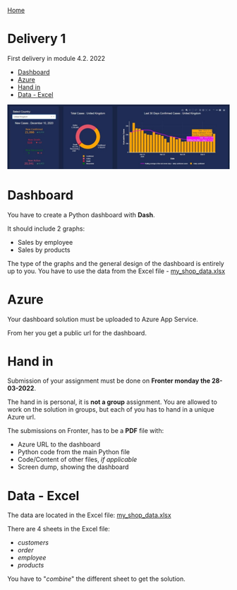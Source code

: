
[Home](../modul-4-2.md)

# Delivery 1
First delivery in module 4.2. 2022

- [Dashboard](#dashboard)
- [Azure](#azure)
- [Hand in](#hand-in)
- [Data - Excel](#data---excel)

![](./image/dashboard.jpg)

# Dashboard
You have to create a Python dashboard with **Dash**.

It should include 2 graphs:

- Sales by employee
- Sales by products

The type of the graphs and the general design of the dashboard is entirely up to you. You have to use the data from the Excel file - [my_shop_data.xlsx](./data/my_shop_data.xlsx)

# Azure
Your dashboard solution must be uploaded to Azure App Service.

From her you get a public url for the dashboard.

# Hand in
Submission of your assignment must be done on **Fronter monday the 28-03-2022**.

The hand in is personal, it is **not a group** assignment. You are allowed to work on the solution in groups, but each of you has to hand in a unique Azure url.

The submissions on Fronter, has to be a **PDF** file with:

- Azure URL to the dashboard
- Python code from the main Python file
- Code/Content of other files, *if applicable*
- Screen dump, showing the dashboard

# Data - Excel
The data are located in the Excel file: [my_shop_data.xlsx](./data/my_shop_data.xlsx)

There are 4 sheets in the Excel file:

- *customers*
- *order*
- *employee*
- *products*

You have to "*combine*" the different sheet to get the solution.
